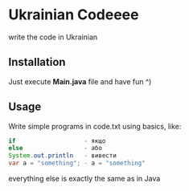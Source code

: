# Ukrainian Codeeee 

write the code in Ukrainian 

## Installation

Just execute **Main.java** file and have fun ^)

## Usage

Write simple programs in code.txt using basics, like:

```java
if                   - якщо
else                 - або
System.out.println   - вивести
var a = "something"; - a = "something"
```
everything else is exactly the same as in Java
